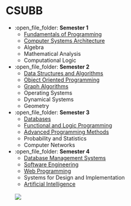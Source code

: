 # CSUBB

<ul>
  <li>:open_file_folder: <b>Semester 1</b>
    <ul>
      <li>
        <a href="https://github.com/tcampean/Student-Lab-Assignment-App"> 
          Fundamentals of Programming 
        </a>
      </li>
      <li>
        <a href="https://github.com/tcampean/Computer-Systems-Architecture"> 
          Computer Systems Architecture
        </a>
      </li>    	
      <li>
          Algebra 
      </li>
      <li>
          Mathematical Analysis 
      </li>
      <li>
          Computational Logic 
      </li>
    </ul>
  </li>
  <li>:open_file_folder: <b>Semester 2</b>
    <ul>
      <li>
        <a href="https://github.com/tcampean/Data-Structure-and-Algorithms"> 
          Data Structures and Algorithms 
        </a>
      </li>
      <li>
        <a href="https://github.com/tcampean/Coat-Shop-App"> 
          Object Oriented Programming 
        </a>
      </li>
      <li>
        <a href="https://github.com/tcampean/Graph-Algorithms"> 
          Graph Algorithms
        </a>
      </li>
      <li>
          Operating Systems
      </li>
      <li>
          Dynamical Systems
      </li>
      <li>
          Geometry
      </li>
    </ul>
  </li>
  <li>:open_file_folder: <b>Semester 3</b>
    <ul>
      <li>
        <a href="https://github.com/tcampean/Database"> 
          Databases 
        </a>
      </li>
      <li>
        <a href="https://github.com/tcampean/Functional-and-Logic-Programming"> 
          Functional and Logic Programming 
        </a>
      </li>      
      <li>
        <a href="https://github.com/tcampean/Toy-Language-Interpreter"> 
          Advanced Programming Methods
        </a>
      </li>
      <li>
          Probability and Statistics
      </li>
      <li>
          Computer Networks 
      </li>
    </ul>
  </li>
  <li>:open_file_folder: <b>Semester 4</b>
    <ul>
      <li>
        <a href="https://github.com/tcampean/Database-Management-Systems">
          Database Management Systems
	</a>
      </li>
      <li>
      	 <a href="https://github.com/tcampean/Software-Engineering">
          Software Engineering
      </li>
      <li>
        <a href="https://github.com/tcampean/Web-Programming">
          Web Programming
	</a>
      </li>
      <li>
          Systems for Design and Implementation
      </li>
      <li>
        <a href="https://github.com/tcampean/Artificial-Intelligence">
          Artificial Intelligence
	</a>
      </li>
    </ul>
  </li>
<br>
  <a href="http://www.cs.ubbcluj.ro">
    <img src="http://www.chem.ubbcluj.ro/romana/conferinte/MEEMB/archive/pictures/ubb.gif" />
  </a>
<br>
